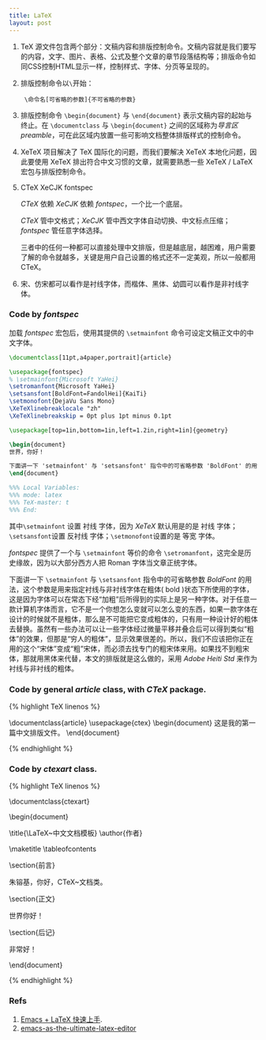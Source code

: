 ```yaml
---
title: LaTeX
layout: post
---
```

1. TeX 源文件包含两个部分：文稿内容和排版控制命令。文稿内容就是我们要写的内容，文字、图片、表格、公式及整个文章的章节段落结构等；排版命令如同CSS控制HTML显示一样，控制样式、字体、分页等呈现的。
2. 排版控制命令以`\`开始：

        \命令名[可省略的参数]{不可省略的参数}
3. 排版控制命令 `\begin{document}` 与 `\end{document}` 表示文稿内容的起始与终止。在 `\documentclass` 与 `\begin{document}` 之间的区域称为*导言区 preamble*，可在此区域内放置一些可影响文档整体排版样式的控制命令。
4. XeTeX 项目解决了 TeX 国际化的问题，而我们要解决 XeTeX 本地化问题，因此要使用 XeTeX 排出符合中文习惯的文章，就需要熟悉一些 XeTeX / LaTeX 宏包与排版控制命令。
5. CTeX XeCJK fontspec

    *CTeX* 依赖 *XeCJK* 依赖 *fontspec*，一个比一个底层。

    *CTeX* 管中文格式；*XeCJK* 管中西文字体自动切换、中文标点压缩；*fontspec* 管任意字体选择。

    三者中的任何一种都可以直接处理中文排版，但是越底层，越困难，用户需要了解的命令就越多，关键是用户自己设置的格式还不一定美观，所以一般都用 CTeX。
6. 宋、仿宋都可以看作是衬线字体，而楷体、黑体、幼圆可以看作是非衬线字体。
### Code by *fontspec*
加载 *fontspec* 宏包后，使用其提供的 `\setmainfont` 命令可设定文稿正文中的中文字体。

```tex
\documentclass[11pt,a4paper,portrait]{article}

\usepackage{fontspec}
% \setmainfont{Microsoft YaHei}
\setromanfont{Microsoft YaHei}
\setsansfont[BoldFont=FandolHei]{KaiTi}
\setmonofont{DejaVu Sans Mono}
\XeTeXlinebreaklocale "zh"
\XeTeXlinebreakskip = 0pt plus 1pt minus 0.1pt

\usepackage[top=1in,bottom=1in,left=1.2in,right=1in]{geometry}

\begin{document}
世界，你好！

下面讲一下 'setmainfont' 与 'setsansfont' 指令中的可省略参数 'BoldFont' 的用法，这个参数是用来指定衬线与非衬线字体在粗体( bold )状态下所使用的字体，这是因为字体可以在常态下经“加粗”后所得到的实际上是另一种字体。对于任意一款计算机字体而言，它不是一个你想怎么变就可以怎么变的东西，如果一款字体在设计的时候就不是粗体，那么是不可能把它变成粗体的，只有用一种设计好的粗体去替换。虽然有一些办法可以让一些字体经过微量平移并叠合后可以得到类似“粗体”的效果，但那是“穷人的粗体”，显示效果很差的。所以，我们不应该把你正在用的这个“宋体”变成“粗”宋体，而必须去找专门的粗宋体来用。如果找不到粗宋体，那就用黑体来代替，本文的排版就是这么做的，'Adobe Heiti Std' 来作为衬线与非衬线的粗体。
\end{document}

%%% Local Variables:
%%% mode: latex
%%% TeX-master: t
%%% End:
```

其中`\setmainfont` 设置 衬线 字体，因为 *XeTeX* 默认用是的是 衬线 字体；`\setsansfont`设置 反衬线 字体；`\setmonofont`设置的是 等宽 字体。

*fontspec* 提供了一个与 `\setmainfont` 等价的命令 `\setromanfont`，这完全是历史缘故，因为以大部分西方人把 Roman 字体当文章正统字体。

下面讲一下 `\setmainfont` 与 `\setsansfont` 指令中的可省略参数 *BoldFont* 的用法，这个参数是用来指定衬线与非衬线字体在粗体( bold )状态下所使用的字体，这是因为字体可以在常态下经“加粗”后所得到的实际上是另一种字体。对于任意一款计算机字体而言，它不是一个你想怎么变就可以怎么变的东西，如果一款字体在设计的时候就不是粗体，那么是不可能把它变成粗体的，只有用一种设计好的粗体去替换。虽然有一些办法可以让一些字体经过微量平移并叠合后可以得到类似“粗体”的效果，但那是“穷人的粗体”，显示效果很差的。所以，我们不应该把你正在用的这个“宋体”变成“粗”宋体，而必须去找专门的粗宋体来用。如果找不到粗宋体，那就用黑体来代替，本文的排版就是这么做的，采用 *Adobe Heiti Std* 来作为衬线与非衬线的粗体。

### Code by general *article* class, with *CTeX* package.

{% highlight TeX linenos %}

\documentclass{article}
\usepackage{ctex}
\begin{document}
这是我的第一篇中文排版文件。
\end{document}

{% endhighlight %}

###  Code by *ctexart* class.

{% highlight TeX linenos %}

\documentclass{ctexart}

\begin{document}

\title{\LaTeX~中文文档模板}
\author{作者}

\maketitle
\tableofcontents

\section{前言}

朱镕基，你好，CTeX~文档类。

\section{正文}

世界你好！

\section{后记}

非常好！

\end{document}

{% endhighlight %}

### Refs
1. [Emacs + LaTeX 快速上手](http://cs2.swfc.edu.cn/~wx672/lecture_notes/linux/latex/latex_tutorial.html).
2. [emacs-as-the-ultimate-latex-editor](http://piotrkazmierczak.com/2010/emacs-as-the-ultimate-latex-editor/)
